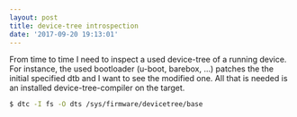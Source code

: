 ```yaml
---
layout: post
title: device-tree introspection
date: '2017-09-20 19:13:01'
---
```


From time to time I need to inspect a used device-tree of a running device. For instance, the used bootloader (u-boot, barebox, ...) patches the the initial specified dtb and I want to see the modified one. All that is needed is an installed device-tree-compiler on the target.

```bash
$ dtc -I fs -O dts /sys/firmware/devicetree/base
```
